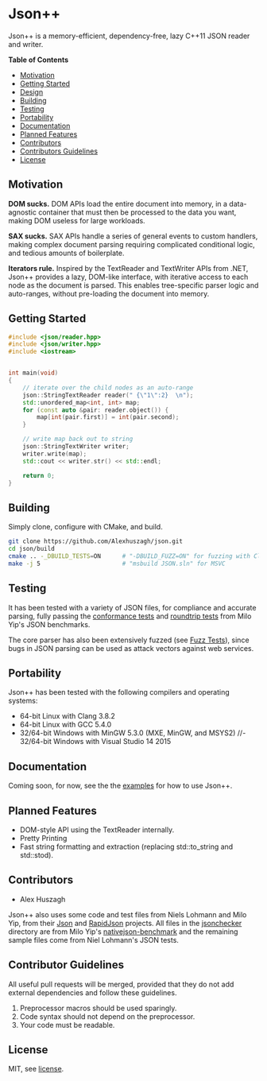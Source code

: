 Json++
======

Json++ is a memory-efficient, dependency-free, lazy C++11 JSON reader and writer.

**Table of Contents**

- [Motivation](#motivation)
- [Getting Started](#getting-started)
- [Design](#design)
- [Building](#building)
- [Testing](#testing)
- [Portability](#portability)
- [Documentation](#documentation)
- [Planned Features](#planned-features)
- [Contributors](#contributors)
- [Contributors Guidelines](#contributors-guidelines)
- [License](#license)

## Motivation

**DOM sucks.** DOM APIs load the entire document into memory, in a data-agnostic container that must then be processed to the data you want, making DOM useless for large workloads.

**SAX sucks.** SAX APIs handle a series of general events to custom handlers, making complex document parsing requiring complicated conditional logic, and tedious amounts of boilerplate.

**Iterators rule.** Inspired by the TextReader and TextWriter APIs from .NET, Json++ provides a lazy, DOM-like interface, with iterative access to each node as the document is parsed. This enables tree-specific parser logic and auto-ranges, without pre-loading the document into memory.

## Getting Started

```cpp
#include <json/reader.hpp>
#include <json/writer.hpp>
#include <iostream>


int main(void)
{
    // iterate over the child nodes as an auto-range
    json::StringTextReader reader(" {\"1\":2}  \n");
    std::unordered_map<int, int> map;
    for (const auto &pair: reader.object()) {
        map[int(pair.first)] = int(pair.second);
    }

    // write map back out to string
    json::StringTextWriter writer;
    writer.write(map);
    std::cout << writer.str() << std::endl;

    return 0;
}
```

## Building

Simply clone, configure with CMake, and build.

```bash
git clone https://github.com/Alexhuszagh/json.git
cd json/build
cmake .. -_DBUILD_TESTS=ON      # "-DBUILD_FUZZ=ON" for fuzzing with Clang
make -j 5                       # "msbuild JSON.sln" for MSVC
```

## Testing

It has been tested with a variety of JSON files, for compliance and accurate parsing, fully passing the [conformance tests](https://github.com/miloyip/nativejson-benchmark/tree/master/data/jsonchecker) and [roundtrip tests](https://github.com/miloyip/nativejson-benchmark/tree/master/data/roundtrip) from Milo Yip's JSON benchmarks.

The core parser has also been extensively fuzzed (see [Fuzz Tests](/test/fuzz)), since bugs in JSON parsing can be used as attack vectors against web services.

## Portability

Json++ has been tested with the following compilers and operating systems:

- 64-bit Linux with Clang 3.8.2
- 64-bit Linux with GCC 5.4.0
- 32/64-bit Windows with MinGW 5.3.0 (MXE, MinGW, and MSYS2) 
//- 32/64-bit Windows with Visual Studio 14 2015

## Documentation

Coming soon, for now, see the the [examples](/example) for how to use Json++.

## Planned Features

- DOM-style API using the TextReader internally.
- Pretty Printing
- Fast string formatting and extraction (replacing std::to_string and std::stod).

## Contributors

- Alex Huszagh

Json++ also uses some code and test files from Niels Lohmann and Milo Yip, from their [Json](https://github.com/nlohmann/json) and [RapidJson](https://github.com/miloyip/rapidjson/) projects. All files in the [jsonchecker](/test/data/jsonchecker) directory are from Milo Yip's [nativejson-benchmark](https://github.com/miloyip/nativejson-benchmark/tree/master/data/roundtrip) and the remaining sample files come from Niel Lohmann's JSON tests.

## Contributor Guidelines

All useful pull requests will be merged, provided that they do not add external dependencies and follow these guidelines.

1. Preprocessor macros should be used sparingly.
2. Code syntax should not depend on the preprocessor.
3. Your code must be readable.

## License

MIT, see [license](LICENSE.md).
